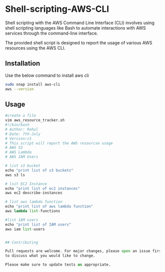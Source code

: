 # Shell-scripting-AWS-CLI
Shell scripting with the AWS Command Line Interface (CLI) involves using shell scripting languages like Bash to automate interactions with AWS services through the command-line interface.

The provided shell script is designed to report the usage of various AWS resources using the AWS CLI.

## Installation

Use the below command to install aws cli

```bash
sudo snap install aws-cli
aws --version 
```

## Usage

```python
#create a file 
vim aws_resource_tracker.sh
#!/bin/bash
# Author: Rahul
# Date: 7th-July
# Version:v1
# This script will report the AWS resourcse usage
# AWS S3
# AWS Lambda
# AWS IAM Users

# list s3 bucket
echo "print list of s3 buckets"
aws s3 ls

# lsit EC2 Instance
echo "print list of ec2 instances"
aws ec2 describe-instances

# list aws lambda function
echo "print list of aws lambda function"
aws lambda list-functions

#list IAM users
echo "print list of IAM users"
aws iam list-users


## Contributing

Pull requests are welcome. For major changes, please open an issue first
to discuss what you would like to change.

Please make sure to update tests as appropriate.
